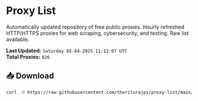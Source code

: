# Proxy List

Automatically updated repository of free public proxies. Hourly refreshed HTTP/HTTPS proxies for web scraping, cybersecurity, and testing. Raw list available.

**Last Updated:** `Saturday 05-04-2025 11:12:07 UTC`  
**Total Proxies:** `826`

## 📥 Download
```bash
curl -O https://raw.githubusercontent.com/theriturajps/proxy-list/main/proxies.txt
